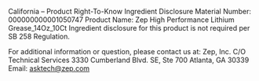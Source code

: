  
 
 
California – Product Right-To-Know Ingredient Disclosure 
Material Number: 000000000001050747 
Product Name: Zep High Performance Lithium Grease_14Oz_10Ct 
Ingredient disclosure for this product is not required per SB 258 Regulation. 
 
For additional information or question, please contact us at: 
Zep, Inc. 
C/O Technical Services 
3330 Cumberland Blvd. SE, Ste 700 
Atlanta, GA 30339 
Email: asktech@zep.com 
 
 
 
 
